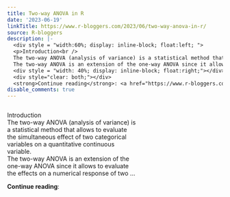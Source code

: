 ```yaml
---
title: Two-way ANOVA in R
date: '2023-06-19'
linkTitle: https://www.r-bloggers.com/2023/06/two-way-anova-in-r/
source: R-bloggers
description: |-
  <div style = "width:60%; display: inline-block; float:left; ">
  <p>Introduction<br />
  The two-way ANOVA (analysis of variance) is a statistical method that allows to evaluate the simultaneous effect of two categorical variables on a quantitative continuous variable.<br />
  The two-way ANOVA is an extension of the one-way ANOVA since it allows to evaluate the effects on a numerical response of two ...</p></div>
  <div style = "width: 40%; display: inline-block; float:right;"></div>
  <div style="clear: both;"></div>
  <strong>Continue reading</strong>: <a href="https://www.r-bloggers.com/2023/06/two-wa ...
disable_comments: true
---
```

<div style = "width:60%; display: inline-block; float:left; ">
<p>Introduction<br />
The two-way ANOVA (analysis of variance) is a statistical method that allows to evaluate the simultaneous effect of two categorical variables on a quantitative continuous variable.<br />
The two-way ANOVA is an extension of the one-way ANOVA since it allows to evaluate the effects on a numerical response of two ...</p></div>
<div style = "width: 40%; display: inline-block; float:right;"></div>
<div style="clear: both;"></div>
<strong>Continue reading</strong>: <a href="https://www.r-bloggers.com/2023/06/two-wa ...